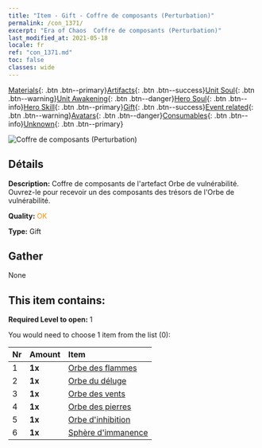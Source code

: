 ```yaml
---
title: "Item - Gift - Coffre de composants (Perturbation)"
permalink: /con_1371/
excerpt: "Era of Chaos  Coffre de composants (Perturbation)"
last_modified_at: 2021-05-18
locale: fr
ref: "con_1371.md"
toc: false
classes: wide
---
```

 [Materials](/ItemsFR/){: .btn .btn--primary}[Artifacts](/ItemsFR/Artifacts/){: .btn .btn--success}[Unit Soul](/ItemsFR/UnitSoul/){: .btn .btn--warning}[Unit Awakening](/ItemsFR/UnitAwakening/){: .btn .btn--danger}[Hero Soul](/ItemsFR/HeroSoul/){: .btn .btn--info}[Hero Skill](/ItemsFR/HeroSkill/){: .btn .btn--primary}[Gift](/ItemsFR/Gift/){: .btn .btn--success}[Event related](/ItemsFR/Events/){: .btn .btn--warning}[Avatars](/ItemsFR/Avatars/){: .btn .btn--danger}[Consumables](/ItemsFR/Consumables/){: .btn .btn--info}[Unknown](/ItemsFR/Unknown/){: .btn .btn--primary}

 ![Coffre de composants (Perturbation)](/images/t/i_906048.png)

## Détails
 **Description:** Coffre de composants de l'artefact Orbe de vulnérabilité. Ouvrez-le pour recevoir un des composants des trésors de l'Orbe de vulnérabilité.

 **Quality:** <span style="color: #FF8C00">OK</span>

 **Type:** Gift

## Gather

  None

## This item contains:

 **Required Level to open:** 1

 You would need to choose 1 item from the list (0):

  | Nr | Amount |     Item    |
  |:---|:-------|:------------|
  | 1 |  **1x** | [Orbe des flammes](/ItemsFR/art_172/) |  | 
  | 2 |  **1x** | [Orbe du déluge](/ItemsFR/art_173/) |  | 
  | 3 |  **1x** | [Orbe des vents](/ItemsFR/art_174/) |  | 
  | 4 |  **1x** | [Orbe des pierres](/ItemsFR/art_175/) |  | 
  | 5 |  **1x** | [Orbe d'inhibition](/ItemsFR/art_176/) |  | 
  | 6 |  **1x** | [Sphère d'immanence](/ItemsFR/art_177/) |  | 
